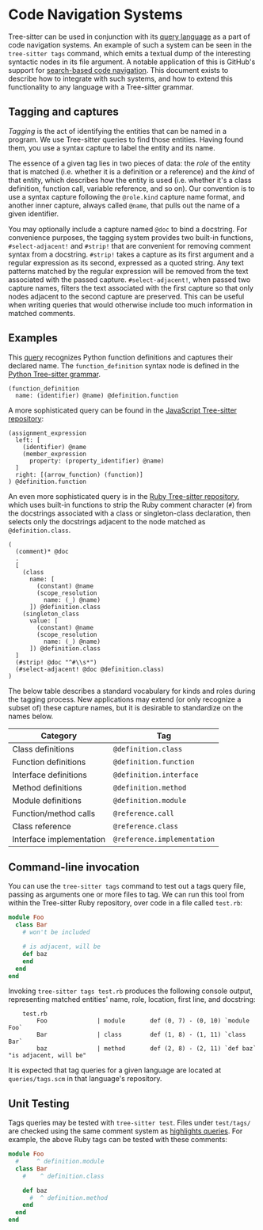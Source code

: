 # Code Navigation Systems

Tree-sitter can be used in conjunction with its [query language][query language] as a part of code navigation systems.
An example of such a system can be seen in the `tree-sitter tags` command, which emits a textual dump of the interesting
syntactic nodes in its file argument. A notable application of this is GitHub's support for [search-based code navigation][gh search].
This document exists to describe how to integrate with such systems, and how to extend this functionality to any language with a Tree-sitter grammar.

## Tagging and captures

_Tagging_ is the act of identifying the entities that can be named in a program. We use Tree-sitter queries to find those
entities. Having found them, you use a syntax capture to label the entity and its name.

The essence of a given tag lies in two pieces of data: the _role_ of the entity that is matched
(i.e. whether it is a definition or a reference) and the _kind_ of that entity, which describes how the entity is used
(i.e. whether it's a class definition, function call, variable reference, and so on). Our convention is to use a syntax capture
following the `@role.kind` capture name format, and another inner capture, always called `@name`, that pulls out the name
of a given identifier.

You may optionally include a capture named `@doc` to bind a docstring. For convenience purposes, the tagging system provides
two built-in functions, `#select-adjacent!` and `#strip!` that are convenient for removing comment syntax from a docstring.
`#strip!` takes a capture as its first argument and a regular expression as its second, expressed as a quoted string.
Any text patterns matched by the regular expression will be removed from the text associated with the passed capture.
`#select-adjacent!`, when passed two capture names, filters the text associated with the first capture so that only nodes
adjacent to the second capture are preserved. This can be useful when writing queries that would otherwise include too much
information in matched comments.

## Examples

This [query][query] recognizes Python function definitions and captures their declared name. The `function_definition`
syntax node is defined in the [Python Tree-sitter grammar][node].

```query
(function_definition
  name: (identifier) @name) @definition.function
```

A more sophisticated query can be found in the [JavaScript Tree-sitter repository][js query]:

```query
(assignment_expression
  left: [
    (identifier) @name
    (member_expression
      property: (property_identifier) @name)
  ]
  right: [(arrow_function) (function)]
) @definition.function
```

An even more sophisticated query is in the [Ruby Tree-sitter repository][ruby query], which uses built-in functions to
strip the Ruby comment character (`#`) from the docstrings associated with a class or singleton-class declaration, then
selects only the docstrings adjacent to the node matched as `@definition.class`.

```query
(
  (comment)* @doc
  .
  [
    (class
      name: [
        (constant) @name
        (scope_resolution
          name: (_) @name)
      ]) @definition.class
    (singleton_class
      value: [
        (constant) @name
        (scope_resolution
          name: (_) @name)
      ]) @definition.class
  ]
  (#strip! @doc "^#\\s*")
  (#select-adjacent! @doc @definition.class)
)
```

The below table describes a standard vocabulary for kinds and roles during the tagging process. New applications may extend
(or only recognize a subset of) these capture names, but it is desirable to standardize on the names below.

| Category                 | Tag                         |
| ------------------------ | --------------------------- |
| Class definitions        | `@definition.class`         |
| Function definitions     | `@definition.function`      |
| Interface definitions    | `@definition.interface`     |
| Method definitions       | `@definition.method`        |
| Module definitions       | `@definition.module`        |
| Function/method calls    | `@reference.call`           |
| Class reference          | `@reference.class`          |
| Interface implementation | `@reference.implementation` |

## Command-line invocation

You can use the `tree-sitter tags` command to test out a tags query file, passing as arguments one or more files to tag.
We can run this tool from within the Tree-sitter Ruby repository, over code in a file called `test.rb`:

```ruby
module Foo
  class Bar
    # won't be included

    # is adjacent, will be
    def baz
    end
  end
end
```

Invoking `tree-sitter tags test.rb` produces the following console output, representing matched entities' name, role, location,
first line, and docstring:

```text
    test.rb
        Foo              | module       def (0, 7) - (0, 10) `module Foo`
        Bar              | class        def (1, 8) - (1, 11) `class Bar`
        baz              | method       def (2, 8) - (2, 11) `def baz`  "is adjacent, will be"
```

It is expected that tag queries for a given language are located at `queries/tags.scm` in that language's repository.

## Unit Testing

Tags queries may be tested with `tree-sitter test`. Files under `test/tags/` are checked using the same comment system as
[highlights queries][unit testing]. For example, the above Ruby tags can be tested with these comments:

```ruby
module Foo
  #     ^ definition.module
  class Bar
    #    ^ definition.class

    def baz
      #  ^ definition.method
    end
  end
end
```

[gh search]: https://docs.github.com/en/repositories/working-with-files/using-files/navigating-code-on-github#precise-and-search-based-navigation
[js query]: https://github.com/tree-sitter/tree-sitter-javascript/blob/fdeb68ac8d2bd5a78b943528bb68ceda3aade2eb/queries/tags.scm#L63-L70
[node]: https://github.com/tree-sitter/tree-sitter-python/blob/78c4e9b6b2f08e1be23b541ffced47b15e2972ad/grammar.js#L354
[query]: https://github.com/tree-sitter/tree-sitter-python/blob/78c4e9b6b2f08e1be23b541ffced47b15e2972ad/queries/tags.scm#L4-L5
[ruby query]: https://github.com/tree-sitter/tree-sitter-ruby/blob/1ebfdb288842dae5a9233e2509a135949023dd82/queries/tags.scm#L24-L43
[query language]: ./using-parsers/queries/index.md
[unit testing]: ./3-syntax-highlighting.md#unit-testing
